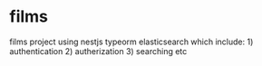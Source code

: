 # films
films project using nestjs typeorm elasticsearch which include: 1) authentication 2) autherization 3) searching etc
